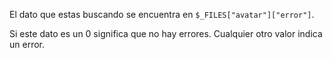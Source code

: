 El dato que estas buscando se encuentra en `$_FILES["avatar"]["error"]`.

Si este dato es un 0 significa que no hay errores. Cualquier otro valor indica un error.